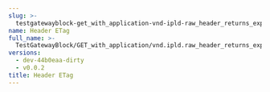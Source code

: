 ```yaml
---
slug: >-
  testgatewayblock-get_with_application-vnd-ipld-raw_header_returns_expected_caching_headers-header_etag
name: Header ETag
full_name: >-
  TestGatewayBlock/GET_with_application/vnd.ipld.raw_header_returns_expected_caching_headers/Header_ETag
versions:
  - dev-44b0eaa-dirty
  - v0.0.2
title: Header ETag
---
```


